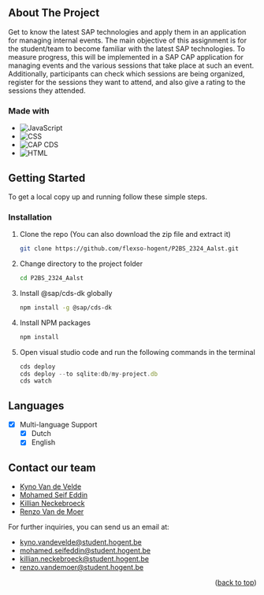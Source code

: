 ﻿## About The Project

Get to know the latest SAP technologies and apply them in an application for managing internal events. The main objective of this assignment is for the student/team to become familiar with the latest SAP technologies. To measure progress, this will be implemented in a SAP CAP application for managing events and the various sessions that take place at such an event. Additionally, participants can check which sessions are being organized, register for the sessions they want to attend, and also give a rating to the sessions they attended.

### Made with

- ![JavaScript](https://img.shields.io/badge/JavaScript-323330?style=for-the-badge&logo=javascript&logoColor=F7DF1E)
- ![CSS](https://img.shields.io/badge/CSS-1572B6?style=for-the-badge&logo=css3&logoColor=white)
- ![CAP CDS](https://img.shields.io/badge/CAP_CDS-0FAAFF?style=for-the-badge&logo=sap&logoColor=white)
- ![HTML](https://img.shields.io/badge/HTML-E34F26?style=for-the-badge&logo=html5&logoColor=white)

<!-- GETTING STARTED -->

## Getting Started

To get a local copy up and running follow these simple steps.

### Installation

1. Clone the repo (You can also download the zip file and extract it)
   ```sh
   git clone https://github.com/flexso-hogent/P2BS_2324_Aalst.git
   ```
2. Change directory to the project folder
   ```sh
   cd P2BS_2324_Aalst
   ```
3. Install @sap/cds-dk globally
   ```sh
   npm install -g @sap/cds-dk
   ```
4. Install NPM packages
   ```sh
   npm install
   ```
5. Open visual studio code and run the following commands in the terminal

   ```js
   cds deploy
   cds deploy --to sqlite:db/my-project.db
   cds watch
   ```

## Languages

- [x] Multi-language Support
  - [x] Dutch
  - [x] English

<!-- CONTACT -->

## Contact our team

- [Kyno Van de Velde](https://www.linkedin.com/in/kyno-van-de-velde-7bb876266/)
- [Mohamed Seif Eddin](https://www.linkedin.com/in/mohamed-seif-eddin-bb7874266/)
- [Killian Neckebroeck](https://www.linkedin.com/in/killian-neckebroeck/)
- [Renzo Van de Moer](https://www.linkedin.com/in/renzo-van-de-moer/)

For further inquiries, you can send us an email at:

- [kyno.vandevelde@student.hogent.be](mailto:kyno.vandevelde@student.hogent.be)
- [mohamed.seifeddin@student.hogent.be](mailto:mohamed.seifeddin@student.hogent.be)
- [killian.neckebroeck@student.hogent.be](mailto:killian.neckebroeck@student.hogent.be)
- [renzo.vandemoer@student.hogent.be](mailto:renzo.vandemoer@student.hogent.be)

<p align="right">(<a href="#readme-top">back to top</a>)</p>
